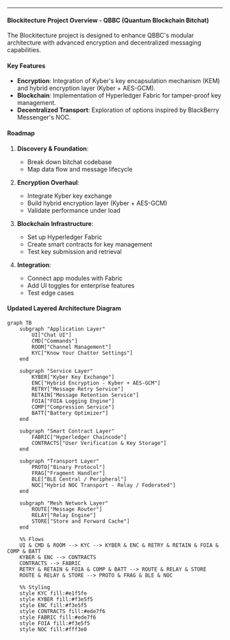 ---

#### Blockitecture Project Overview - QBBC (Quantum Blockchain Bitchat)

The Blockitecture project is designed to enhance QBBC's modular architecture with advanced encryption and decentralized messaging capabilities.

#### Key Features

* **Encryption**: Integration of Kyber's key encapsulation mechanism (KEM) and hybrid encryption layer (Kyber + AES-GCM).
* **Blockchain**: Implementation of Hyperledger Fabric for tamper-proof key management.
* **Decentralized Transport**: Exploration of options inspired by BlackBerry Messenger's NOC.

#### Roadmap

1. **Discovery & Foundation**:
   * Break down bitchat codebase
   * Map data flow and message lifecycle

2. **Encryption Overhaul**:
   * Integrate Kyber key exchange
   * Build hybrid encryption layer (Kyber + AES-GCM)
   * Validate performance under load

3. **Blockchain Infrastructure**:
   * Set up Hyperledger Fabric
   * Create smart contracts for key management
   * Test key submission and retrieval

4. **Integration**:
   * Connect app modules with Fabric
   * Add UI toggles for enterprise features
   * Test edge cases

#### Updated Layered Architecture Diagram

```mermaid
graph TB
    subgraph "Application Layer"
        UI["Chat UI"]
        CMD["Commands"]
        ROOM["Channel Management"]
        KYC["Know Your Chatter Settings"]
    end

    subgraph "Service Layer"
        KYBER["Kyber Key Exchange"]
        ENC["Hybrid Encryption - Kyber + AES-GCM"]
        RETRY["Message Retry Service"]
        RETAIN["Message Retention Service"]
        FOIA["FOIA Logging Engine"]
        COMP["Compression Service"]
        BATT["Battery Optimizer"]
    end

    subgraph "Smart Contract Layer"
        FABRIC["Hyperledger Chaincode"]
        CONTRACTS["User Verification & Key Storage"]
    end

    subgraph "Transport Layer"
        PROTO["Binary Protocol"]
        FRAG["Fragment Handler"]
        BLE["BLE Central / Peripheral"]
        NOC["Hybrid NOC Transport - Relay / Federated"]
    end

    subgraph "Mesh Network Layer"
        ROUTE["Message Router"]
        RELAY["Relay Engine"]
        STORE["Store and Forward Cache"]
    end

    %% Flows
    UI & CMD & ROOM --> KYC --> KYBER & ENC & RETRY & RETAIN & FOIA & COMP & BATT
    KYBER & ENC --> CONTRACTS
    CONTRACTS --> FABRIC
    RETRY & RETAIN & FOIA & COMP & BATT --> ROUTE & RELAY & STORE
    ROUTE & RELAY & STORE --> PROTO & FRAG & BLE & NOC

    %% Styling
    style KYC fill:#e1f5fe
    style KYBER fill:#f3e5f5
    style ENC fill:#f3e5f5
    style CONTRACTS fill:#ede7f6
    style FABRIC fill:#ede7f6
    style FOIA fill:#f3e5f5
    style NOC fill:#fff3e0
```
